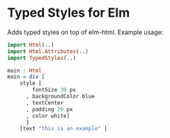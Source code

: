 # Typed Styles for Elm

Adds typed styles on top of elm-html. Example usage:

```haskell
import Html(..)
import Html.Attributes(..)
import TypedStyles(..)

main : Html
main = div [
    style [
        fontSize 30 px
      , backgroundColor blue
      , textCenter
      , padding 20 px
      , color white]
      ]
    [text "this is an example" ]

```
